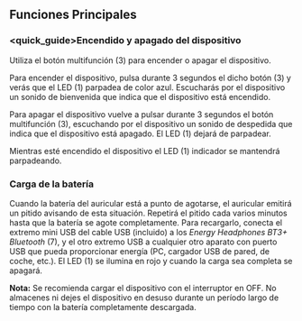 ## Funciones Principales

### <quick_guide>Encendido y apagado del dispositivo

Utiliza el botón multifunción (3) para encender o apagar el dispositivo.

Para encender el dispositivo, pulsa durante 3 segundos el dicho botón (3) y verás que el LED (1) parpadea de color azul. Escucharás por el dispositivo un sonido de bienvenida que indica que el dispositivo está encendido.

Para apagar el dispositivo vuelve a pulsar durante 3 segundos el botón multifunción (3), escuchando por el dispositivo un sonido de despedida que indica que el dispositivo está apagado. El LED  (1) dejará de parpadear.

Mientras esté encendido el dispositivo el LED (1) indicador se mantendrá parpadeando.

### Carga de la batería

Cuando la batería del auricular está a punto de agotarse, el auricular emitirá un pitido avisando de esta situación. Repetirá el pitido cada varios minutos hasta que la batería se agote completamente. Para recargarlo, conecta el extremo mini USB del cable USB (incluido) a los *Energy Headphones BT3+ Bluetooth* (7), y el otro extremo USB a cualquier otro aparato con puerto USB que pueda proporcionar energía (PC, cargador USB de pared, de coche, etc.). El LED (1) se ilumina en rojo y cuando la carga sea completa se apagará.

**Nota:** Se recomienda cargar el dispositivo con el interruptor en OFF. No almacenes ni dejes el dispositivo en desuso durante un período largo de tiempo con la batería completamente descargada.
